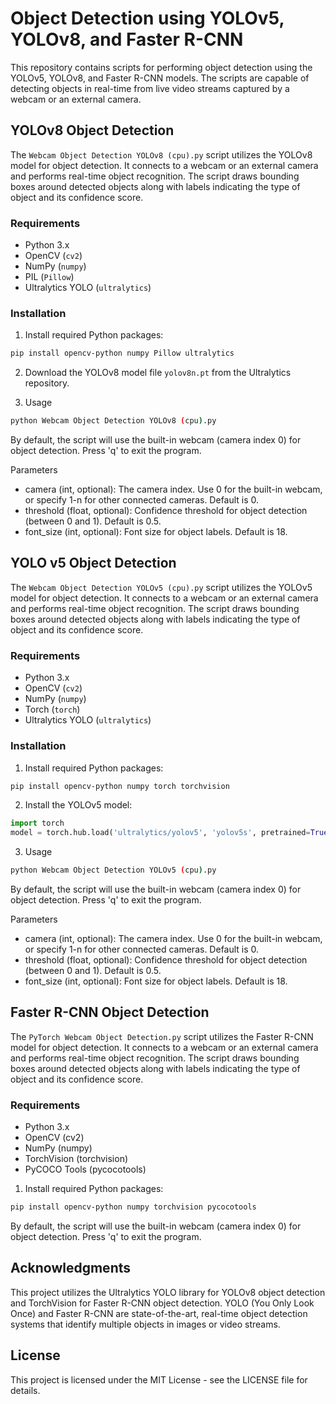 # Object Detection using YOLOv5, YOLOv8, and Faster R-CNN
This repository contains scripts for performing object detection using the YOLOv5, YOLOv8, and Faster R-CNN models. The scripts are capable of detecting objects in real-time from live video streams captured by a webcam or an external camera.

## YOLOv8 Object Detection

The `Webcam Object Detection YOLOv8 (cpu).py` script utilizes the YOLOv8 model for object detection. It connects to a webcam or an external camera and performs real-time object recognition. The script draws bounding boxes around detected objects along with labels indicating the type of object and its confidence score.

### Requirements

- Python 3.x
- OpenCV (`cv2`)
- NumPy (`numpy`)
- PIL (`Pillow`)
- Ultralytics YOLO (`ultralytics`)

### Installation

1. Install required Python packages:
```bash
pip install opencv-python numpy Pillow ultralytics
```

2. Download the YOLOv8 model file `yolov8n.pt` from the Ultralytics repository.

3. Usage
```bash
python Webcam Object Detection YOLOv8 (cpu).py
```
By default, the script will use the built-in webcam (camera index 0) for object detection. Press 'q' to exit the program.

Parameters
- camera (int, optional): The camera index. Use 0 for the built-in webcam, or specify 1-n for other connected cameras. Default is 0.
- threshold (float, optional): Confidence threshold for object detection (between 0 and 1). Default is 0.5.
- font_size (int, optional): Font size for object labels. Default is 18.

## YOLO v5 Object Detection

The `Webcam Object Detection YOLOv5 (cpu).py` script utilizes the YOLOv5 model for object detection. It connects to a webcam or an external camera and performs real-time object recognition. The script draws bounding boxes around detected objects along with labels indicating the type of object and its confidence score.

### Requirements

- Python 3.x
- OpenCV (`cv2`)
- NumPy (`numpy`)
- Torch (`torch`)
- Ultralytics YOLO (`ultralytics`)

### Installation

1. Install required Python packages:
```bash
pip install opencv-python numpy torch torchvision
```

2. Install the YOLOv5 model:
```python
import torch
model = torch.hub.load('ultralytics/yolov5', 'yolov5s', pretrained=True)
```
3. Usage
```bash
python Webcam Object Detection YOLOv5 (cpu).py
```
By default, the script will use the built-in webcam (camera index 0) for object detection. Press 'q' to exit the program.

Parameters
- camera (int, optional): The camera index. Use 0 for the built-in webcam, or specify 1-n for other connected cameras. Default is 0.
- threshold (float, optional): Confidence threshold for object detection (between 0 and 1). Default is 0.5.
- font_size (int, optional): Font size for object labels. Default is 18.

## Faster R-CNN Object Detection

The `PyTorch Webcam Object Detection.py` script utilizes the Faster R-CNN model for object detection. It connects to a webcam or an external camera and performs real-time object recognition. The script draws bounding boxes around detected objects along with labels indicating the type of object and its confidence score.
### Requirements
- Python 3.x
- OpenCV (cv2)
- NumPy (numpy)
- TorchVision (torchvision)
- PyCOCO Tools (pycocotools)

1. Install required Python packages:
```bash
pip install opencv-python numpy torchvision pycocotools
```
By default, the script will use the built-in webcam (camera index 0) for object detection. Press 'q' to exit the program.

## Acknowledgments
This project utilizes the Ultralytics YOLO library for YOLOv8 object detection and TorchVision for Faster R-CNN object detection.
YOLO (You Only Look Once) and Faster R-CNN are state-of-the-art, real-time object detection systems that identify multiple objects in images or video streams.

## License
This project is licensed under the MIT License - see the LICENSE file for details.
